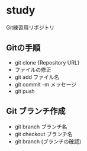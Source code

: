 # study
Git練習用リポジトリ


## Gitの手順

- git clone {Repository URL}
- ファイルの修正
- git add ファイル名
- git commit -m メッセージ
- git push

## Git ブランチ作成

- git branch ブランチ名
- git checkout ブランチ名
- git branch (ブランチの確認)
